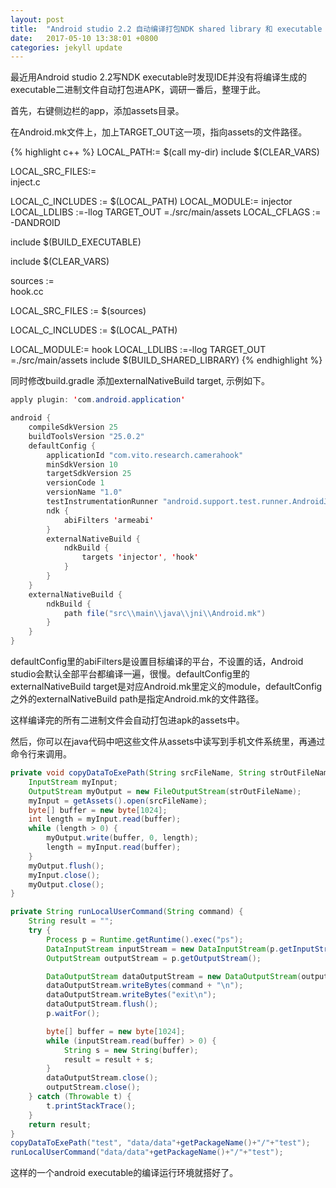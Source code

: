 ```yaml
---
layout: post
title:  "Android studio 2.2 自动编译打包NDK shared library 和 executable 二进制文件到APK"
date:   2017-05-10 13:38:01 +0800
categories: jekyll update
---
```

最近用Android studio 2.2写NDK executable时发现IDE并没有将编译生成的executable二进制文件自动打包进APK，调研一番后，整理于此。

首先，右键侧边栏的app，添加assets目录。

在Android.mk文件上，加上TARGET_OUT这一项，指向assets的文件路径。

{% highlight c++ %}
LOCAL_PATH:= $(call my-dir)
include $(CLEAR_VARS)

LOCAL_SRC_FILES:= \
    inject.c 


LOCAL_C_INCLUDES := $(LOCAL_PATH)
LOCAL_MODULE:= injector
LOCAL_LDLIBS :=-llog
TARGET_OUT =./src/main/assets
LOCAL_CFLAGS := -DANDROID

include $(BUILD_EXECUTABLE)


include $(CLEAR_VARS)


sources := \
    hook.cc


LOCAL_SRC_FILES := $(sources)

LOCAL_C_INCLUDES := $(LOCAL_PATH)

LOCAL_MODULE:= hook
LOCAL_LDLIBS :=-llog
TARGET_OUT =./src/main/assets
include $(BUILD_SHARED_LIBRARY)
{% endhighlight %}

同时修改build.gradle 添加externalNativeBuild target, 示例如下。

```java
apply plugin: 'com.android.application'

android {
    compileSdkVersion 25
    buildToolsVersion "25.0.2"
    defaultConfig {
        applicationId "com.vito.research.camerahook"
        minSdkVersion 10
        targetSdkVersion 25
        versionCode 1
        versionName "1.0"
        testInstrumentationRunner "android.support.test.runner.AndroidJUnitRunner"
        ndk {
            abiFilters 'armeabi'
        }
        externalNativeBuild {
            ndkBuild {
                targets 'injector', 'hook'
            }
        }
    }
    externalNativeBuild {
        ndkBuild {
            path file("src\\main\\java\\jni\\Android.mk")
        }
    }
}
```
defaultConfig里的abiFilters是设置目标编译的平台，不设置的话，Android studio会默认全部平台都编译一遍，很慢。defaultConfig里的externalNativeBuild target是对应Android.mk里定义的module，defaultConfig之外的externalNativeBuild  path是指定Android.mk的文件路径。

这样编译完的所有二进制文件会自动打包进apk的assets中。

然后，你可以在java代码中吧这些文件从assets中读写到手机文件系统里，再通过命令行来调用。

```java
private void copyDataToExePath(String srcFileName, String strOutFileName) throws IOException {
    InputStream myInput;
    OutputStream myOutput = new FileOutputStream(strOutFileName);
    myInput = getAssets().open(srcFileName);
    byte[] buffer = new byte[1024];
    int length = myInput.read(buffer);
    while (length > 0) {
        myOutput.write(buffer, 0, length);
        length = myInput.read(buffer);
    }
    myOutput.flush();
    myInput.close();
    myOutput.close();
}

private String runLocalUserCommand(String command) {
    String result = "";
    try {
        Process p = Runtime.getRuntime().exec("ps");
        DataInputStream inputStream = new DataInputStream(p.getInputStream());
        OutputStream outputStream = p.getOutputStream();

        DataOutputStream dataOutputStream = new DataOutputStream(outputStream);
        dataOutputStream.writeBytes(command + "\n");
        dataOutputStream.writeBytes("exit\n");
        dataOutputStream.flush();
        p.waitFor();

        byte[] buffer = new byte[1024];
        while (inputStream.read(buffer) > 0) {
            String s = new String(buffer);
            result = result + s;
        }
        dataOutputStream.close();
        outputStream.close();
    } catch (Throwable t) {
        t.printStackTrace();
    }
    return result;
}
copyDataToExePath("test", "data/data"+getPackageName()+"/"+"test");
runLocalUserCommand("data/data"+getPackageName()+"/"+"test");
```

这样的一个android executable的编译运行环境就搭好了。